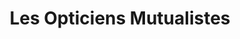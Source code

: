 ---
title: "Les Opticiens Mutualistes"
url: /pontarlier/les-opticiens-mutualistes/
shop: opticien
---